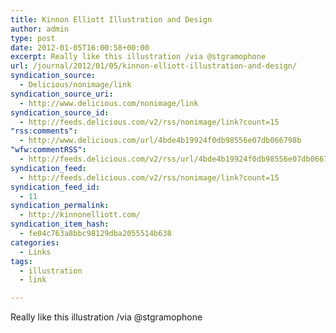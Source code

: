 ```yaml
---
title: Kinnon Elliott Illustration and Design
author: admin
type: post
date: 2012-01-05T16:00:58+00:00
excerpt: Really like this illustration /via @stgramophone
url: /journal/2012/01/05/kinnon-elliott-illustration-and-design/
syndication_source:
  - Delicious/nonimage/link
syndication_source_uri:
  - http://www.delicious.com/nonimage/link
syndication_source_id:
  - http://feeds.delicious.com/v2/rss/nonimage/link?count=15
"rss:comments":
  - http://www.delicious.com/url/4bde4b19924f0db98556e07db066798b
"wfw:commentRSS":
  - http://feeds.delicious.com/v2/rss/url/4bde4b19924f0db98556e07db066798b
syndication_feed:
  - http://feeds.delicious.com/v2/rss/nonimage/link?count=15
syndication_feed_id:
  - 11
syndication_permalink:
  - http://kinnonelliott.com/
syndication_item_hash:
  - fe04c763a8bbc98129dba2055514b638
categories:
  - Links
tags:
  - illustration
  - link

---
```

Really like this illustration /via @stgramophone